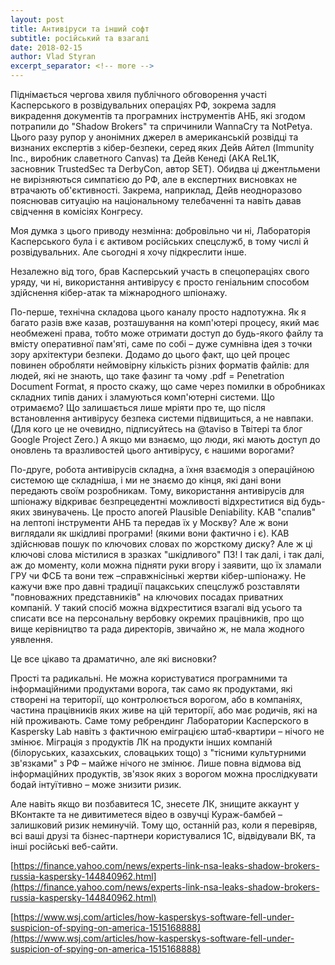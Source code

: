 ```yaml
---
layout: post
title: Антивіруси та інший софт 
subtitle: російський та взагалі
date: 2018-02-15
author: Vlad Styran
excerpt_separator: <!-- more -->
---
```


Піднімається чергова хвиля публічного обговорення участі Касперського в розвідувальних операціях РФ, зокрема задля викрадення документів та програмних інструментів АНБ, які згодом потрапили до "Shadow Brokers" та спричинили WannaCry та NotPetya. Цього разу рупор у анонімних джерел в американській розвідці та визнаних експертів з кібер-безпеки, серед яких Дейв Айтел (Immunity Inc., виробник славетного Canvas) та Дейв Кенеді (АКА ReL1K, засновник TrustedSec та DerbyCon, автор SET). Обидва ці джентльмени не вирізняються симпатією до РФ, але в експертних висновках не втрачають об'єктивності. Закрема, наприклад, Дейв неодноразово пояснював ситуацію на національному телебаченні та навіть давав свідчення в комісіях Конгресу.
<!-- more -->

Моя думка з цього приводу незмінна: добровільно чи ні, Лабораторія Касперського була і є активом російських спецслужб, в тому числі й розвідувальних. Але сьогодні я хочу підкреслити інше.

Незалежно від того, брав Касперський участь в спецопераціях свого уряду, чи ні, використання антивірусу є просто геніальним способом здійснення кібер-атак та міжнародного шпіонажу.

По-перше, технічна складова цього каналу просто надпотужна. Як я багато разів вже казав, розташування на комп'ютері процесу, який має необмежені права, тобто може отримати доступ до будь-якого файлу та вмісту оперативної пам'яті, саме по собі – дуже сумнівна ідея з точки зору архітектури безпеки. Додамо до цього факт, що цей процес повинен обробляти неймовірну кількість різних форматів файлів: для людей, які не знають, що таке фазинг та чому .pdf = Penetration Document Format, я просто скажу, що саме через помилки в обробниках складних типів даних і зламуються комп'ютерні системи. Що отримаємо? Що залишається лише мріяти про те, що після встановлення антивірусу безпека системи підвищиться, а не навпаки. (Для кого це не очевидно, підписуйтесь на @taviso в Твітері та блог Google Project Zero.) А якщо ми взнаємо, що люди, які мають доступ до оновлень та вразливостей цього антивірусу, є нашими ворогами?

По-друге, робота антивірусів складна, а їхня взаємодія з операційною системою ще складніша, і ми не знаємо до кінця, які дані вони передають своїм розробникам. Тому, використання антивірусів для шпіонажу відкриває безпрецедентні можливості відхреститися від будь-яких звинувачень. Це просто апогей Plausible Deniability. КАВ "спалив" на лептопі інструменти АНБ та передав їх у Москву? Але ж вони виглядали як шкідливі програми! (якими вони фактично і є). КАВ здійснював пошук по ключових словах по жорсткому диску? Але ж ці ключові слова містилися в зразках "шкідливого" ПЗ! І так далі, і так далі, аж до моменту, коли можна підняти руки вгору і заявити, що їх зламали ГРУ чи ФСБ та вони теж –справжнісінькі жертви кібер-шпіонажу. Не кажучи вже про давні традиції пацакських спецслужб розставляти "повноважних представників" на ключових посадах приватних компаній. У такий спосіб можна відхреститися взагалі від усього та списати все на персональну вербовку окремих працівників, про що вище керівництво та рада директорів, звичайно ж, не мала жодного уявлення.

Це все цікаво та драматично, але які висновки?

Прості та радикальні. Не можна користуватися програмними та інформаційними продуктами ворога, так само як продуктами, які створені на території, що контролюється ворогом, або в компаніях, частина працівників яких живе на цій території, або має родичів, які на ній проживають. Саме тому ребрендинг Лаборатории Касперского в Kaspersky Lab навіть з фактичною еміграцією штаб-квартири – нічого не змінює. Міграція з продуктів ЛК на продукти інших компаній (білоруських, казахських, словацьких тощо) з "тісними культурними зв'язками" з РФ – майже нічого не змінює. Лише повна відмова від інформаційних продуктів, зв'язок яких з ворогом можна прослідкувати бодай інтуїтивно – може знизити ризик. 

Але навіть якщо ви позбавитеся 1С, знесете ЛК, знищите аккаунт у ВКонтакте та не дивитиметеся відео в озвучці Кураж-бамбей – залишковий ризик неминучій. Тому що, останній раз, коли я перевіряв, всі ваші друзі та бізнес-партнери користувалися 1С, відвідували ВК, та інші російські веб-сайти.

[https://finance.yahoo.com/news/experts-link-nsa-leaks-shadow-brokers-russia-kaspersky-144840962.html](https://finance.yahoo.com/news/experts-link-nsa-leaks-shadow-brokers-russia-kaspersky-144840962.html)

[https://www.wsj.com/articles/how-kasperskys-software-fell-under-suspicion-of-spying-on-america-1515168888](https://www.wsj.com/articles/how-kasperskys-software-fell-under-suspicion-of-spying-on-america-1515168888)